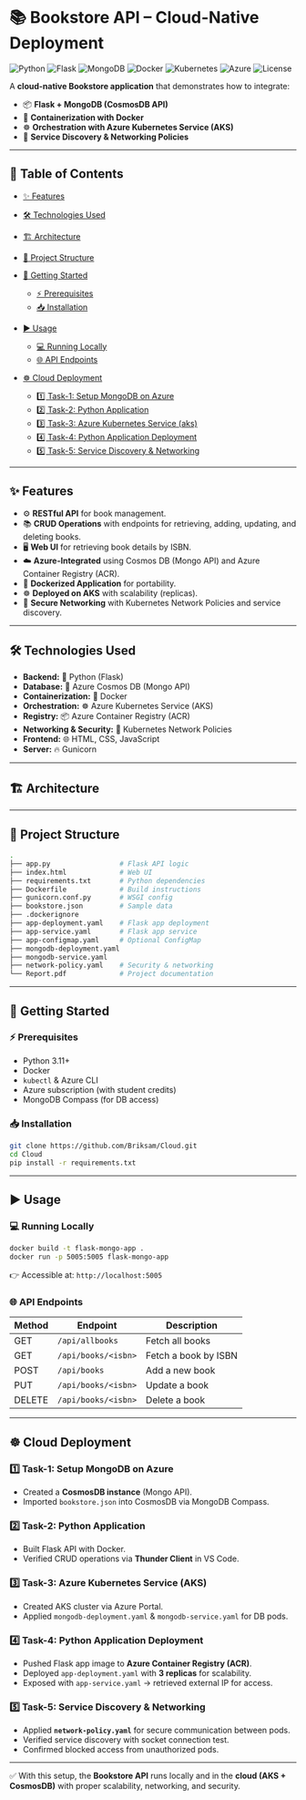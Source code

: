 # 📚 Bookstore API – Cloud-Native Deployment

![Python](https://img.shields.io/badge/Python-3.11+-blue?logo=python)
![Flask](https://img.shields.io/badge/Flask-2.x-black?logo=flask)
![MongoDB](https://img.shields.io/badge/Azure%20CosmosDB-MongoAPI-green?logo=mongodb)
![Docker](https://img.shields.io/badge/Docker-Ready-blue?logo=docker)
![Kubernetes](https://img.shields.io/badge/AKS-Deployed-326ce5?logo=kubernetes)
![Azure](https://img.shields.io/badge/Cloud-Microsoft%20Azure-0089D6?logo=microsoftazure)
![License](https://img.shields.io/badge/License-MIT-lightgrey)

A **cloud-native Bookstore application** that demonstrates how to integrate:

* 📦 **Flask + MongoDB (CosmosDB API)**
* 🐳 **Containerization with Docker**
* ☸️ **Orchestration with Azure Kubernetes Service (AKS)**
* 🔐 **Service Discovery & Networking Policies**

---

## 📑 Table of Contents

* [✨ Features](#-features)
* [🛠 Technologies Used](#-technologies-used)
* [🏗️ Architecture](#️-architecture)
* [📂 Project Structure](#-project-structure)
* [🚀 Getting Started](#-getting-started)

  * [⚡ Prerequisites](#-prerequisites)
  * [📥 Installation](#-installation)
* [▶️ Usage](#️-usage)

  * [💻 Running Locally](#-running-locally)
  * [🌐 API Endpoints](#-api-endpoints)
* [☸️ Cloud Deployment](#️-cloud-deployment)

  * [1️⃣ Task-1: Setup MongoDB on Azure](#1️⃣-task-1-setup-mongodb-on-azure)
  * [2️⃣ Task-2: Python Application](#2️⃣-task-2-python-application)
  * [3️⃣ Task-3: Azure Kubernetes Service (aks)](#3️⃣-task-3-azure-kubernetes-service-aks)
  * [4️⃣ Task-4: Python Application Deployment](#4️⃣-task-4-python-application-deployment)
  * [5️⃣ Task-5: Service Discovery & Networking](#5️⃣-task-5-service-discovery--networking)

---

## ✨ Features

* ⚙️ **RESTful API** for book management.
* 📚 **CRUD Operations** with endpoints for retrieving, adding, updating, and deleting books.
* 🖥 **Web UI** for retrieving book details by ISBN.
* ☁️ **Azure-Integrated** using Cosmos DB (Mongo API) and Azure Container Registry (ACR).
* 🐳 **Dockerized Application** for portability.
* ☸️ **Deployed on AKS** with scalability (replicas).
* 🔐 **Secure Networking** with Kubernetes Network Policies and service discovery.

---

## 🛠 Technologies Used

* **Backend:** 🐍 Python (Flask)
* **Database:** 🍃 Azure Cosmos DB (Mongo API)
* **Containerization:** 🐳 Docker
* **Orchestration:** ☸️ Azure Kubernetes Service (AKS)
* **Registry:** 📦 Azure Container Registry (ACR)
* **Networking & Security:** 🔐 Kubernetes Network Policies
* **Frontend:** 🌐 HTML, CSS, JavaScript
* **Server:** 🔥 Gunicorn

---

## 🏗️ Architecture  


---

## 📂 Project Structure

```bash
.
├── app.py                 # Flask API logic
├── index.html             # Web UI
├── requirements.txt       # Python dependencies
├── Dockerfile             # Build instructions
├── gunicorn.conf.py       # WSGI config
├── bookstore.json         # Sample data
├── .dockerignore
├── app-deployment.yaml    # Flask app deployment
├── app-service.yaml       # Flask app service
├── app-configmap.yaml     # Optional ConfigMap
├── mongodb-deployment.yaml
├── mongodb-service.yaml
├── network-policy.yaml    # Security & networking
└── Report.pdf             # Project documentation
```

---

## 🚀 Getting Started

### ⚡ Prerequisites

* Python 3.11+
* Docker
* `kubectl` & Azure CLI
* Azure subscription (with student credits)
* MongoDB Compass (for DB access)

### 📥 Installation

```sh
git clone https://github.com/Briksam/Cloud.git
cd Cloud
pip install -r requirements.txt
```

---

## ▶️ Usage

### 💻 Running Locally

```sh
docker build -t flask-mongo-app .
docker run -p 5005:5005 flask-mongo-app
```

👉 Accessible at: `http://localhost:5005`

### 🌐 API Endpoints

| Method | Endpoint            | Description          |
| ------ | ------------------- | -------------------- |
| GET    | `/api/allbooks`     | Fetch all books      |
| GET    | `/api/books/<isbn>` | Fetch a book by ISBN |
| POST   | `/api/books`        | Add a new book       |
| PUT    | `/api/books/<isbn>` | Update a book        |
| DELETE | `/api/books/<isbn>` | Delete a book        |

---

## ☸️ Cloud Deployment

### 1️⃣ Task-1: Setup MongoDB on Azure

* Created a **CosmosDB instance** (Mongo API).
* Imported `bookstore.json` into CosmosDB via MongoDB Compass.

### 2️⃣ Task-2: Python Application

* Built Flask API with Docker.
* Verified CRUD operations via **Thunder Client** in VS Code.

### 3️⃣ Task-3: Azure Kubernetes Service (AKS)

* Created AKS cluster via Azure Portal.
* Applied `mongodb-deployment.yaml` & `mongodb-service.yaml` for DB pods.

### 4️⃣ Task-4: Python Application Deployment

* Pushed Flask app image to **Azure Container Registry (ACR)**.
* Deployed `app-deployment.yaml` with **3 replicas** for scalability.
* Exposed with `app-service.yaml` → retrieved external IP for access.

### 5️⃣ Task-5: Service Discovery & Networking

* Applied **`network-policy.yaml`** for secure communication between pods.
* Verified service discovery with socket connection test.
* Confirmed blocked access from unauthorized pods.

---

✅ With this setup, the **Bookstore API** runs locally and in the **cloud (AKS + CosmosDB)** with proper scalability, networking, and security.
